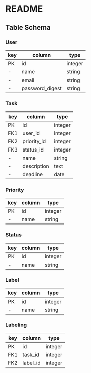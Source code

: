 # README

## Table Schema
### User
| key | column | type |
|-----|--------|------|
| PK | id | integer |
| - | name | string |
| - | email | string |
| - | password_digest | string |
### Task
| key | column | type |
|-----|--------|------|
| PK | id | integer |
| FK1 | user_id | integer |
| FK2 | priority_id | integer |
| FK3 | status_id | integer |
| - | name | string |
| - | description | text |
| - | deadline | date |
### Priority
| key | column | type |
|-----|--------|------|
| PK | id | integer |
| - | name | string |
### Status
| key | column | type |
|-----|--------|------|
| PK | id | integer |
| - | name | string |
### Label
| key | column | type |
|-----|--------|------|
| PK | id | integer |
| - | name | string |
### Labeling
| key | column | type |
|-----|--------|------|
| PK | id | integer |
| FK1 | task_id | integer |
| FK2 | label_id | integer |
